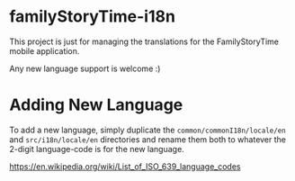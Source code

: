 # familyStoryTime-i18n
This project is just for managing the translations for the FamilyStoryTime mobile application.

Any new language support is welcome :)


# Adding New Language

To add a new language, simply duplicate the `common/commonI18n/locale/en` and `src/i18n/locale/en` directories and rename them both to whatever the 2-digit language-code is for the new language.

https://en.wikipedia.org/wiki/List_of_ISO_639_language_codes
